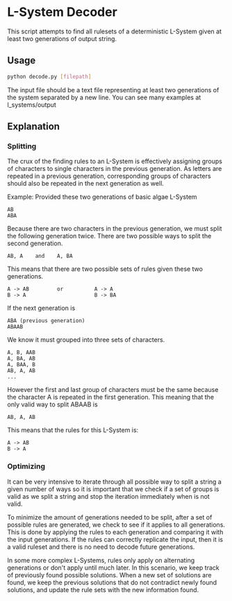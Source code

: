 # L-System Decoder

This script attempts to find all rulesets of a deterministic L-System given at least two generations of output string.


## Usage

```bash
python decode.py [filepath]
```

The input file should be a text file representing at least two generations of the system separated by a new line. You can see many examples at l_systems/output


## Explanation
### Splitting
The crux of the finding rules to an L-System is effectively assigning groups of characters to single characters in the previous generation. As letters are repeated in a previous generation, corresponding groups of characters should also be repeated in the next generation as well.

Example:
Provided these two generations of basic algae L-System
```
AB
ABA
```
Because there are two characters in the previous generation, we must split the following generation twice. There are two possible ways to split the second generation.
```
AB, A    and    A, BA
```
This means that there are two possible sets of rules given these two generations.
```
A -> AB         or          A -> A
B -> A                      B -> BA
```
If the next generation is
```
ABA (previous generation)
ABAAB
```
We know it must grouped into three sets of characters.
```
A, B, AAB
A, BA, AB
A, BAA, B
AB, A, AB
...
```

However the first and last group of characters must be the same because the character A is repeated in the first generation. This meaning that the only valid way to split ABAAB is
```
AB, A, AB
```
This means that the rules for this L-System is:
```
A -> AB
B -> A
```
### Optimizing
It can be very intensive to iterate through all possible way to split a string a given number of ways so it is important that we check if a set of groups is valid as we split a string and stop the iteration immediately when is not valid.

To minimize the amount of generations needed to be split, after a set of possible rules are generated, we check to see if it applies to all generations. This is done by applying the rules to each generation and comparing it with the input generations. If the rules can correctly replicate the input, then it is a valid ruleset and there is no need to decode future generations.

In some more complex L-Systems, rules only apply on alternating generations or don't apply until much later. In this scenario, we keep track of previously found possible solutions. When a new set of solutions are found, we keep the previous solutions that do not contradict newly found solutions, and update the rule sets with the new information found.

